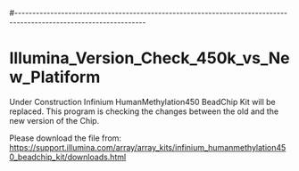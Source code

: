 #------------------------------------------------------------------------------------------------------------------
# Illumina_Version_Check_450k_vs_New_Platiform
Under Construction Infinium HumanMethylation450 BeadChip Kit will be replaced. 
This program is checking the changes between the old and the new version of the Chip.

Please download the file from:
https://support.illumina.com/array/array_kits/infinium_humanmethylation450_beadchip_kit/downloads.html
